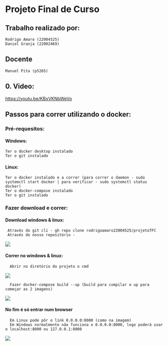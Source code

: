 # Projeto Final de Curso

## Trabalho realizado por:
```
Rodrigo Amaro (22004525)
Daniel Granja (22002469)
```

## Docente
```
Manuel Pita (p5265)
```


## 0. Video:
https://youtu.be/KBxVKNbWeVo

## Passos para correr utilizando o docker:
### Pré-requesitos:
  #### Windows: 
    Ter o docker desktop instalado 
    Ter o git instalado
  #### Linux:
    Ter o docker instalado e a correr (para correr o daemon - sudo systemctl start docker | para verificar - sudo systemctl status docker)
    Ter o docker-compose instalado
    Ter o git instalado

### Fazer download e correr:
  #### Download windows & linux:
     Através do git cli - gh repo clone rodrigoamaro22004525/projetoTFC
     Através do nosso repositório - 
  <img src="https://github.com/rodrigoamaro22004525/projetoTFC/assets/79323898/41ee4d3b-557a-477a-a8c8-746518a88569">

  #### Correr no windows & linux:
      Abrir no diretório do projeto o cmd
  <img src="https://github.com/rodrigoamaro22004525/projetoTFC/assets/79323898/d00175ff-3089-43fb-a79f-cd046ba946bd">

      Fazer docker-compose build --up (build para compilar e up para começar as 2 imagens)
  <img src="https://github.com/rodrigoamaro22004525/projetoTFC/assets/79323898/6ee65e72-8055-4939-bea8-236b153c5c94">

  #### No fim é só entrar num browser
      Em Linux pode pôr o link 0.0.0.0:8000 (como na imagem)
      Em Windows normalmente não funciona o 0.0.0.0:8000, logo poderá usar o localhost:8000 ou 127.0.0.1:8000
  <img src="https://github.com/rodrigoamaro22004525/projetoTFC/assets/79323898/10ed26d5-70f5-4b29-b3ce-b8595bc01210">


